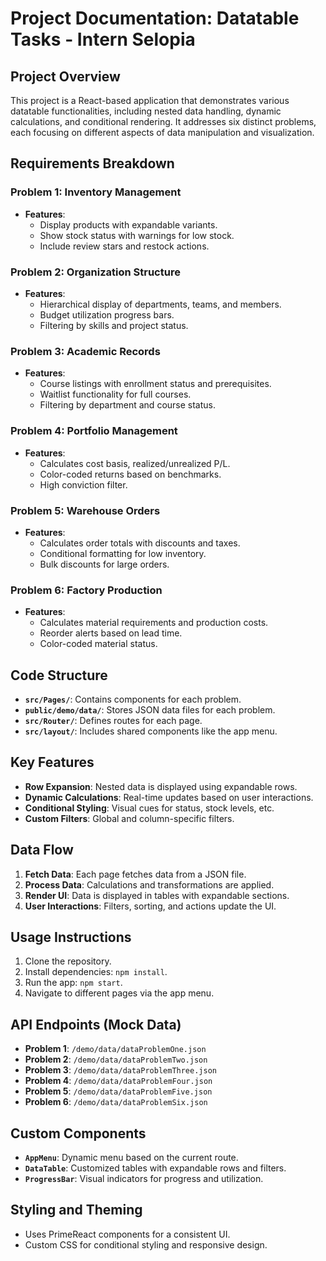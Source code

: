 # Project Documentation: Datatable Tasks - Intern Selopia

## Project Overview

This project is a React-based application that demonstrates various datatable functionalities, including nested data handling, dynamic calculations, and conditional rendering. It addresses six distinct problems, each focusing on different aspects of data manipulation and visualization.

## Requirements Breakdown

### Problem 1: Inventory Management

- **Features**:
  - Display products with expandable variants.
  - Show stock status with warnings for low stock.
  - Include review stars and restock actions.

### Problem 2: Organization Structure

- **Features**:
  - Hierarchical display of departments, teams, and members.
  - Budget utilization progress bars.
  - Filtering by skills and project status.

### Problem 3: Academic Records

- **Features**:
  - Course listings with enrollment status and prerequisites.
  - Waitlist functionality for full courses.
  - Filtering by department and course status.

### Problem 4: Portfolio Management

- **Features**:
  - Calculates cost basis, realized/unrealized P/L.
  - Color-coded returns based on benchmarks.
  - High conviction filter.

### Problem 5: Warehouse Orders

- **Features**:
  - Calculates order totals with discounts and taxes.
  - Conditional formatting for low inventory.
  - Bulk discounts for large orders.

### Problem 6: Factory Production

- **Features**:
  - Calculates material requirements and production costs.
  - Reorder alerts based on lead time.
  - Color-coded material status.

## Code Structure

- **`src/Pages/`**: Contains components for each problem.
- **`public/demo/data/`**: Stores JSON data files for each problem.
- **`src/Router/`**: Defines routes for each page.
- **`src/layout/`**: Includes shared components like the app menu.

## Key Features

- **Row Expansion**: Nested data is displayed using expandable rows.
- **Dynamic Calculations**: Real-time updates based on user interactions.
- **Conditional Styling**: Visual cues for status, stock levels, etc.
- **Custom Filters**: Global and column-specific filters.

## Data Flow

1. **Fetch Data**: Each page fetches data from a JSON file.
2. **Process Data**: Calculations and transformations are applied.
3. **Render UI**: Data is displayed in tables with expandable sections.
4. **User Interactions**: Filters, sorting, and actions update the UI.

## Usage Instructions

1. Clone the repository.
2. Install dependencies: `npm install`.
3. Run the app: `npm start`.
4. Navigate to different pages via the app menu.

## API Endpoints (Mock Data)

- **Problem 1**: `/demo/data/dataProblemOne.json`
- **Problem 2**: `/demo/data/dataProblemTwo.json`
- **Problem 3**: `/demo/data/dataProblemThree.json`
- **Problem 4**: `/demo/data/dataProblemFour.json`
- **Problem 5**: `/demo/data/dataProblemFive.json`
- **Problem 6**: `/demo/data/dataProblemSix.json`

## Custom Components

- **`AppMenu`**: Dynamic menu based on the current route.
- **`DataTable`**: Customized tables with expandable rows and filters.
- **`ProgressBar`**: Visual indicators for progress and utilization.

## Styling and Theming

- Uses PrimeReact components for a consistent UI.
- Custom CSS for conditional styling and responsive design.
